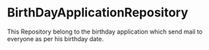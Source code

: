# BirthDayApplicationRepository
This Repository belong to the birthday application which send  mail to everyone as per his  birthday date.
